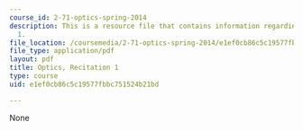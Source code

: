```yaml
---
course_id: 2-71-optics-spring-2014
description: This is a resource file that contains information regarding recitation
  1.
file_location: /coursemedia/2-71-optics-spring-2014/e1ef0cb86c5c19577fbbc751524b21bd_MIT2_71S14_Rec1.pdf
file_type: application/pdf
layout: pdf
title: Optics, Recitation 1
type: course
uid: e1ef0cb86c5c19577fbbc751524b21bd

---
```

None